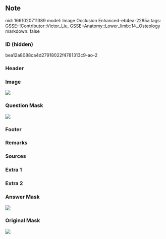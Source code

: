 ## Note
nid: 1661020711389
model: Image Occlusion Enhanced-eb4ea-2285a
tags: GSSE::!Contributor::Victor_Liu, GSSE::Anatomy::Lower_limb::14._Osteology
markdown: false

### ID (hidden)
bea12a8088ca4d27918022f4781313c9-ao-2

### Header


### Image
<img src="tmpr_vb4qyq.png">

### Question Mask
<img src="bea12a8088ca4d27918022f4781313c9-ao-2-Q.svg">

### Footer


### Remarks


### Sources


### Extra 1


### Extra 2


### Answer Mask
<img src="bea12a8088ca4d27918022f4781313c9-ao-2-A.svg">

### Original Mask
<img src="bea12a8088ca4d27918022f4781313c9-ao-O.svg">
